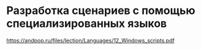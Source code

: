 # Разработка сценариев с помощью специализированных языков


https://andpop.ru/files/lection/Languages/12_Windows_scripts.pdf
